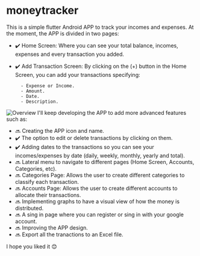 # moneytracker
This is a simple flutter Android APP to track your incomes and expenses.
At the moment, the APP is divided in two pages:
  - ✔️ Home Screen: Where you can see your total balance, incomes, expenses and every transaction you added.
  - ✔️ Add Transaction Screen: By clicking on the (+) button in the Home Screen, you can add your transactions specifying:
    
          - Expense or Income.
          - Amount.
          - Date.
          - Description.
![Overview](https://github.com/user-attachments/assets/3f8e0769-01a0-4cb0-88fb-bdbdc07d4986)
I'll keep developing the APP to add more advanced features such as:

  - 🔜  Creating the APP icon and name.
  - ✔️  The option to edit or delete transactions by clicking on them.
  - ✔️  Adding dates to the transactions so you can see your incomes/expenses by date (daily, weekly, monthly, yearly and total).
  - 🔜  Lateral menu to navigate to different pages (Home Screen, Accounts, Categories, etc). 
  - 🔜  Categories Page: Allows the user to create different categories to classify each transaction.
  - 🔜  Accounts Page: Allows the user to create different accounts to allocate their transactions.
  - 🔜  Implementing graphs to have a visual view of how the money is distributed.
  - 🔜  A sing in page where you can register or sing in with your google account.
  - 🔜  Improving the APP design.
  - 🔜  Export all the tranactions to an Excel file.
    
I hope you liked it 😊
